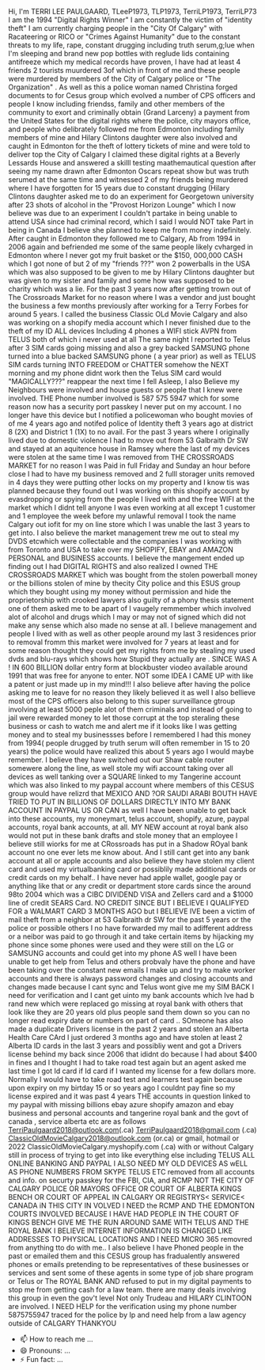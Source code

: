 Hi, I'm TERRI LEE PAULGAARD, TLeeP1973, TLP1973, TerriLP1973, TerriLP73
I am the 1994 "Digital Rights Winner"
I am constantly the victim of "identity theft"
I am currently charging people in the "City Of Calgary" with Racateering or RICO or "Crimes Against Humanity" due to the constant threats to my life, rape, constant drugging including truth serum,g;lue when I'm sleeping and brand new pop bottles with reglude lids containing antifreeze which my medical records have proven, I have had at least 4 friends 2 tourists muurdered 3of which in front of me and these people were murdered by members of the City of Calgary police  or "The Organization" .  As well as this a police woman named Christina forged documents to for Cesus group which evolved a number of CPS officers and people I know including friendss, family and other members of the community to exort and criminally obtain (Grand Larceny) a payment from the United States for the digital rights where the police, city mayors office, and people who delibrately followed me from Edmonton including family members of mine and Hilary Clintons daughter were also involved and caught in Edmonton for the theft of lottery tickets of mine and were told to deliver top the City of Calgary I claimed these digital rights at a Beverly Lessards House and answered a skilll testing maathemautical question after seeing my name drawn after Edmonton Oscars repeat show but was truth serumed at the same time and witnessed 2 of my friends being murdered where I have forgotten for 15 years due to constant drugging (Hilary Clintons daughter asked me to do an experiment for Georgetown university after 23 shots of alcohol in the "Provost Horizon Lounge" which I now believe was due to an experiment I couldn't partake in being unable to attend USA since had criminal record, which I said I would NOT take Part in being in Canada I believe she planned to keep me from money indefinitely.   After caught in Edmonton they followed me to Calgary, Ab  from 1994  in 2006 again and befriended me some of the same people likely cvharged in Edmonton where I never got my fruit basket or the $150, 000,000 CASH which I got none of  but 2 of my "friends ???" won 2 powerballs in the USA which was also supposed to be given to me by Hilary Clintons daughter but was given to my sister and family and some how was supposed to be charity which was a lie.  For the past 3 years now after getting trown out of The Crossroads Market for no reason where I was a vendor and just bought the business a few months previously  after working for a Terry Forbes for around 5 years.  I called the business Classic OLd Movie Calgary and also was working on a shopify media account which I never finished due to the theft of my ID ALL devices Including 4 phones a WIFI stick AVPN from TELUS both of which i never used at all The same night I reported to Telus after 3 SIM cards going missing and also a grey backed SAMSUNG phone turned into a blue backed SAMSUNG phone ( a year prior) as well as TELUS SIM cards turning INTO FREEDOM or CHATTER somehow the NEXT morning and my phone didnt work then the Telus SIM card would  "MAGICALLY???" reappear the next time I fell Asleep, I also Believe my Neighbours were involved and house guests or people that I knew were involved.  THE Phone number involved is 587 575 5947 which for some reason now has a security port  passkey I never put on my account.  I no longer have this device but I notified a policewoman who bought movies of of me 4 years ago and notifed police of Identity theft 3 years ago at district 8 (2X) and District 1 (1X) to no avail.  For the past 3 years where I originally lived due to domestic violence I had to move out from 53 Galbraith Dr SW and stayed at an aquitence house in Ramsey where the last of my devices were stolen at the same time I was removed from THE CROSSROADS MARKET for no reason I was Paid in full Friday and Sunday an hour before close I had to have my business removed and 2 fulll storager units removed in 4 days they were putting other locks on my property and I know tis was planned because they found out I was working on this shopify account by evasdropping or spying from the people I lived with and the free WIFI at the market which I didnt tell anyone I was even working at all except 1 customer and 1 employee the week before my unlawful removal I took the name Calgary out iofit for my on line store which I was unable the last 3 years to get into.   I also believe the market management trew me out to steal my DVDS etcwhich were collectable and the companies I  was working with from Toronto and USA to take over my SHOPIFY, EBAY and AMAZON PERSONAL and BUSINESS accounts.  I believe the mangement ended up finding out I had DIGITAL RIGHTS and also realized I owned THE CROSSROADS MARKET which was bought from the stolen powerball money or the billions stolen of mine by thecity City police and this ESUS group which they bought using my money without permission and hide the proprietorship with crooked lawyers also guilty of a phony thesis statement one of them asked me to be apart of I vaugely remmember which involved alot of alcohol and drugs which I may or may not of signed which did not make any sense which also made no sense at all.  I believe management and people I lived with as well as other people around my last 3 residences prior to removal fromm this market were involved for 7 years at least and for some reason thought they could get my rights from me by stealing my used dvds and blu-rays which shows how Stupid they actually are  . SINCE WAS A ! IN 600 BILLION dollar entry form at blockbuster viodeo available around 1991 that was free for anyone to enter.  NOT some IDEA I CAME UP with like a patent or just made up in my mind!!!   I also believe after having the police asking me to leave for no reason they likely believed it as well I also bellieve most of the CPS officers also belong to this super surveillance gtroup involving at least 5000 peple alot of them criminals and instead of going to jail were rewarded money to let those corrupt at the top steraling these business or cash to watch me and alert me if it looks like I was getting money and to steal my businessses before I remembered I had this money from 1994( people drugged by truth serum will often remember in 15 to 20 years)   the police would have realized this about 5 years ago I would maybe remember.  I believe they have switched out our Shaw cable router somewere along the line, as well stole my wifi account taking over all devices as well tanking over a SQUARE linked to my Tangerine account which was also linked to my paypal account where members of this CESUS group would have relizrd that MEXICO AND ?OR SAUDI ARABI BOUTH HAVE TRIED TO PUT IN BILLIONS OF DOLLARS DIRECTLY INTO MY BANK ACCOUNT IN PAYPAL US OR CAN  as well I have been unable to get back into these accounts, my moneymart, telus account, shopify, azure, paypal accounts, royal bank accounts, at all.  MY NEW account at royal bank also would not put in these bank drafts and stole money that an employee I believe still wiorks for me at CRossroads has put in a Shadow ROyal bank account no one ever lets me know about.  And I still cant get into any bank account at all or apple accounts and also believe they have stolen my client card and used my virtualbanking card or possiblily made additional cards or credit cards on my behalf..     I have never had apple wallet, google pay or anything like that or any credit or department store cards since the around 98to 2004 which was a CIBC DIVIDEND VISA and Zellers card and a $1000 line of credit SEARS Card.   NO CREDIT SINCE BUT I BELIEVE I QUALIFYED FOR a WALMART CARD 3 MONTHS AGO but I BELIEVE IVE been a victim of mail theft from a neighbor at 53 Galbraith dr SW for the past 5 years or the police or possible others I no have forwarded my mail to adifferent address or a neibor was paid to go through it and take certain items by hijacking my phone since some phones were used and they were still on the LG or SAMSUNG accounts and could get into my phone  AS well I have been unable to get help from Telus and others probvaly have the phone and have been taking over the constant new emails I make up and try to make worker accounts and there is always password changes and closing accounts and changes made because I cant sync and Telus wont give me my SIM BACK I need for verification and I cant get uinto my bank accounts which Ive had  b rand new which were replaced go missing at royal bank with others that look like they are 20 years old plus people sand them down so you can no longer read expiry date or numbers on part of card .. SOmeone has also made a duplicate Drivers license in the past 2 years and stolen an Alberta Health Care CArd I just ordered 3 months ago and have stolen at least 2 Alberta ID cards in the last 3 years and possibliy went and got a Drivers license behind my back since 2006 that ididnt do because I had about $400 in fines and I thought I had to take road test again but an agent asked me last time I got Id card if Id card if I wanted my license for a few dollars more.  Normally I would have to take road test and learners test again because upon expiry on my birtday 15 or so years ago I couldnt pay fine so my license expired and it was past 4 years
THE accounts in question linked to my paypal with missing billions ebay azure shopify amazon and ebay business and personal accounts and tangerine royal bank and the govt of canada , service alberta etc are as follows
TerriPaulgaard2018@outlook.com(.ca)  TerriPaulgaard2018@gmail.com (.ca)  ClassicOldMovieCalgary2018@outlook.com (or.ca) or gmail, hotmail or 2022
ClassicOldMovieCalgary.myshopify.com (.ca) with or without Calgary still in process of trying to get into like everything else including TELUS ALL ONLINE BANKING AND PAYPAL I ALSO NEED MY OLD DEVICES AS wELL AS PHONE NUMBERS FROM SKYPE TELUS ETC removed from all accounts and info. on securty passkey for the FBI, CIA, and RCMP NOT THE CITY OF CALGARY POLICE OR MAYORS OFFICE OR COURT OF ALBERTA KINGS BENCH OR COURT OF APPEAL IN CALGARY OR REGISTRYS< SERVICE< CANADA iN THIS CITY IN VOLVED I NEED  the RCMP AND THE EDMONTON COURTS INVOLVED BECAUSE I HAVE HAD PEOPLE IN THE COURT OF KINGS BENCH GIVE ME THE RUN AROUND SAME WITH TELUS AND THE ROYAL BANK I BELIEVE INTERNET INFORMATION IS CHANGED LIKE ADDRESSES TO PHYSICAL LOCATIONS AND I NEED MICRO 365 removred from anything tto do with me..  I also believe I have Phoned people in the past or emailed them and this CESUS group has fradualently answered phones or emails pretending to be representatives of these businesses or services and sent some of these agents in some type of job share program or Telus or The ROYAL BANK AND refused to put in my digital payments to stop me from getting cash for a law team.   there are many deals involving this group in even the gov't level Not only Trudeau and HILARY CLINTOON are involved.  I NEED HELP for the verification using my phone number 5875755947 traced for the police by Ip and need help from a law agency outside of CALGARY THANKYOU
- 📫 How to reach me ...
- 😄 Pronouns: ...
- ⚡ Fun fact: ...

<!---
TLP1973/TLP1973 is a ✨ special ✨ repository because its `README.md` (this file) appears on your GitHub profile.
You can click the Preview link to take a look at your changes.
--->
